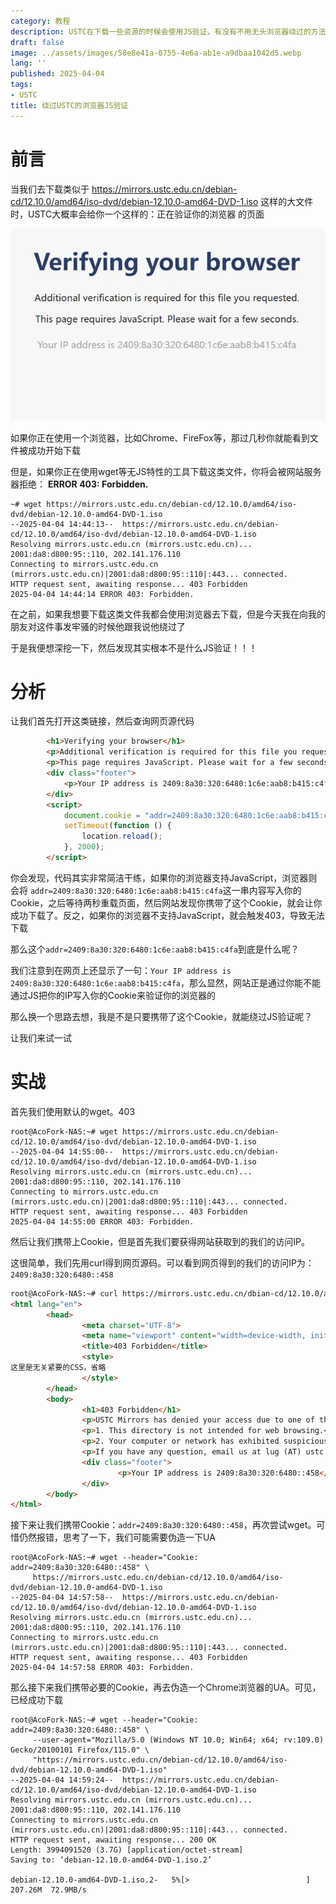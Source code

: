 ```yaml
---
category: 教程
description: USTC在下载一些资源的时候会使用JS验证，有没有不用无头浏览器绕过的方法呢...
draft: false
image: ../assets/images/58e8e41a-0755-4e6a-ab1e-a9dbaa1042d5.webp
lang: ''
published: 2025-04-04
tags:
- USTC
title: 绕过USTC的浏览器JS验证
---
```

# 前言

当我们去下载类似于 https://mirrors.ustc.edu.cn/debian-cd/12.10.0/amd64/iso-dvd/debian-12.10.0-amd64-DVD-1.iso 这样的大文件时，USTC大概率会给你一个这样的：正在验证你的浏览器 的页面

![](../assets/images/58e8e41a-0755-4e6a-ab1e-a9dbaa1042d5.webp)

如果你正在使用一个浏览器，比如Chrome、FireFox等，那过几秒你就能看到文件被成功开始下载

但是，如果你正在使用wget等无JS特性的工具下载这类文件，你将会被网站服务器拒绝： **ERROR 403: Forbidden.**

```shell
~# wget https://mirrors.ustc.edu.cn/debian-cd/12.10.0/amd64/iso-dvd/debian-12.10.0-amd64-DVD-1.iso
--2025-04-04 14:44:13--  https://mirrors.ustc.edu.cn/debian-cd/12.10.0/amd64/iso-dvd/debian-12.10.0-amd64-DVD-1.iso
Resolving mirrors.ustc.edu.cn (mirrors.ustc.edu.cn)... 2001:da8:d800:95::110, 202.141.176.110
Connecting to mirrors.ustc.edu.cn (mirrors.ustc.edu.cn)|2001:da8:d800:95::110|:443... connected.
HTTP request sent, awaiting response... 403 Forbidden
2025-04-04 14:44:14 ERROR 403: Forbidden.
```

在之前，如果我想要下载这类文件我都会使用浏览器去下载，但是今天我在向我的朋友对这件事发牢骚的时候他跟我说他绕过了

于是我便想深挖一下，然后发现其实根本不是什么JS验证！！！

# 分析

让我们首先打开这类链接，然后查询网页源代码

```html
		<h1>Verifying your browser</h1>
		<p>Additional verification is required for this file you requested.</p>
		<p>This page requires JavaScript. Please wait for a few seconds.</p>
		<div class="footer">
			<p>Your IP address is 2409:8a30:320:6480:1c6e:aab8:b415:c4fa</p>
		</div>
		<script>
			document.cookie = "addr=2409:8a30:320:6480:1c6e:aab8:b415:c4fa; max-age=300";
			setTimeout(function () {
				location.reload();
			}, 2000);
		</script>
```

你会发现，代码其实非常简洁干练，如果你的浏览器支持JavaScript，浏览器则会将 `addr=2409:8a30:320:6480:1c6e:aab8:b415:c4fa`这一串内容写入你的Cookie，之后等待两秒重载页面，然后网站发现你携带了这个Cookie，就会让你成功下载了。反之，如果你的浏览器不支持JavaScript，就会触发403，导致无法下载

那么这个`addr=2409:8a30:320:6480:1c6e:aab8:b415:c4fa`到底是什么呢？

我们注意到在网页上还显示了一句：`Your IP address is 2409:8a30:320:6480:1c6e:aab8:b415:c4fa`，那么显然，网站正是通过你能不能通过JS把你的IP写入你的Cookie来验证你的浏览器的

那么换一个思路去想，我是不是只要携带了这个Cookie，就能绕过JS验证呢？

让我们来试一试

# 实战

首先我们使用默认的wget。403

```shell
root@AcoFork-NAS:~# wget https://mirrors.ustc.edu.cn/debian-cd/12.10.0/amd64/iso-dvd/debian-12.10.0-amd64-DVD-1.iso
--2025-04-04 14:55:00--  https://mirrors.ustc.edu.cn/debian-cd/12.10.0/amd64/iso-dvd/debian-12.10.0-amd64-DVD-1.iso
Resolving mirrors.ustc.edu.cn (mirrors.ustc.edu.cn)... 2001:da8:d800:95::110, 202.141.176.110
Connecting to mirrors.ustc.edu.cn (mirrors.ustc.edu.cn)|2001:da8:d800:95::110|:443... connected.
HTTP request sent, awaiting response... 403 Forbidden
2025-04-04 14:55:00 ERROR 403: Forbidden.
```

然后让我们携带上Cookie，但是首先我们要获得网站获取到的我们的访问IP。

这很简单，我们先用curl得到网页源码。可以看到网页得到的我们的访问IP为：`2409:8a30:320:6480::458`

```html
root@AcoFork-NAS:~# curl https://mirrors.ustc.edu.cn/dbian-cd/12.10.0/amd64/iso-dvd/debian-12.10.0-amd64-DVD-1.iso                                                                 <!DOCTYPE html>
<html lang="en">
        <head>
                <meta charset="UTF-8">
                <meta name="viewport" content="width=device-width, initial-scale=1.0">
                <title>403 Forbidden</title>
                <style>
这里是无关紧要的CSS，省略
                </style>
        </head>
        <body>
                <h1>403 Forbidden</h1>
                <p>USTC Mirrors has denied your access due to one of the following reasons:</p>
                <p>1. This directory is not intended for web browsing.</p>
                <p>2. Your computer or network has exhibited suspicious activity.</p>
                <p>If you have any question, email us at lug (AT) ustc.edu.cn with your IP address.</p>
                <div class="footer">
                        <p>Your IP address is 2409:8a30:320:6480::458</p>
                </div>
        </body>
</html>
```

接下来让我们携带Cookie：`addr=2409:8a30:320:6480::458`，再次尝试wget。可惜仍然报错，思考了一下，我们可能需要伪造一下UA

```shell
root@AcoFork-NAS:~# wget --header="Cookie: addr=2409:8a30:320:6480::458" \
     https://mirrors.ustc.edu.cn/debian-cd/12.10.0/amd64/iso-dvd/debian-12.10.0-amd64-DVD-1.iso
--2025-04-04 14:57:58--  https://mirrors.ustc.edu.cn/debian-cd/12.10.0/amd64/iso-dvd/debian-12.10.0-amd64-DVD-1.iso
Resolving mirrors.ustc.edu.cn (mirrors.ustc.edu.cn)... 2001:da8:d800:95::110, 202.141.176.110
Connecting to mirrors.ustc.edu.cn (mirrors.ustc.edu.cn)|2001:da8:d800:95::110|:443... connected.
HTTP request sent, awaiting response... 403 Forbidden
2025-04-04 14:57:58 ERROR 403: Forbidden.
```

那么接下来我们携带必要的Cookie，再去伪造一个Chrome浏览器的UA。可见，已经成功下载

```shell
root@AcoFork-NAS:~# wget --header="Cookie: addr=2409:8a30:320:6480::458" \
     --user-agent="Mozilla/5.0 (Windows NT 10.0; Win64; x64; rv:109.0) Gecko/20100101 Firefox/115.0" \
     "https://mirrors.ustc.edu.cn/debian-cd/12.10.0/amd64/iso-dvd/debian-12.10.0-amd64-DVD-1.iso"
--2025-04-04 14:59:24--  https://mirrors.ustc.edu.cn/debian-cd/12.10.0/amd64/iso-dvd/debian-12.10.0-amd64-DVD-1.iso
Resolving mirrors.ustc.edu.cn (mirrors.ustc.edu.cn)... 2001:da8:d800:95::110, 202.141.176.110
Connecting to mirrors.ustc.edu.cn (mirrors.ustc.edu.cn)|2001:da8:d800:95::110|:443... connected.
HTTP request sent, awaiting response... 200 OK
Length: 3994091520 (3.7G) [application/octet-stream]
Saving to: ‘debian-12.10.0-amd64-DVD-1.iso.2’

debian-12.10.0-amd64-DVD-1.iso.2-   5%[>                          ] 207.26M  72.9MB/s 
```

# 